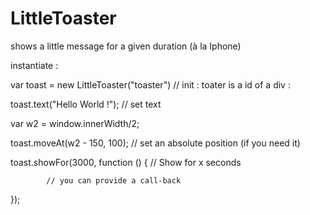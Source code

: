 # LittleToaster
shows a little message for a given duration (à la Iphone)

instantiate :

var toast = new LittleToaster("toaster") // init : toater is a id of a div : <div id="toaster"></div>

toast.text("Hello World !"); // set text

var w2 = window.innerWidth/2;

toast.moveAt(w2 - 150, 100); // set an absolute position (if you need it)

toast.showFor(3000, function () { // Show for x seconds

			// you can provide a call-back
			
});

